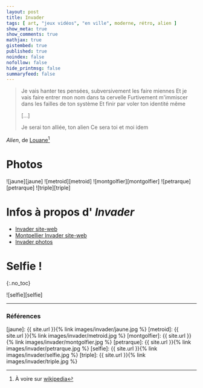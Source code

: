 ```yaml
---
layout: post
title: Invader
tags: [ art, "jeux vidéos", "en ville", moderne, rétro, alien ]
show_meta: true
show_comments: true
mathjax: true
gistembed: true
published: true
noindex: false
nofollow: false
hide_printmsg: false
summaryfeed: false
---
```


> Je vais hanter tes pensées, subversivement les faire miennes
> Et je vais faire entrer mon nom dans ta cervelle
> Furtivement m'immiscer dans les failles de ton système
> Et finir par voler ton identité même
>
> [...]
>
> Je serai ton alliée, ton alien
> Ce sera toi et moi idem

*Alien*, de [Louane][louane][^1]

# Photos

![jaune][jaune]
![metroid][metroid]
![montgolfier][montgolfier]
![petrarque][petrarque]
![triple][triple]

# Infos à propos d' *Invader*

- [Invader site-web](http://space-invaders.com/home/)
- [Montpellier Invader site-web](http://space-invaders.com/world/montpellier/)
- [Invader photos](http://streetart-montpell.over-blog.net/album-2018864.html)

# Selfie !
{:.no_toc}

![selfie][selfie]

---

### Références

[^1]: À voire sur [wikipedia][louane_wiki]

[louane]: google.com/search?q=louane
[louane_wiki]: https://fr.wikipedia.org/wiki/Louane
[jaune]: {{ site.url }}{% link images/invader/jaune.jpg %}
[metroid]: {{ site.url }}{% link images/invader/metroid.jpg %}
[montgolfier]: {{ site.url }}{% link images/invader/montgolfier.jpg %}
[petrarque]: {{ site.url }}{% link images/invader/petrarque.jpg %}
[selfie]: {{ site.url }}{% link images/invader/selfie.jpg %}
[triple]: {{ site.url }}{% link images/invader/triple.jpg %}
<!--
vim: spell spelllang=fr
-->
